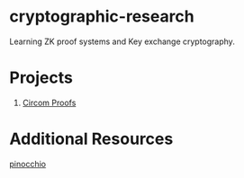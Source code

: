 # cryptographic-research
Learning ZK proof systems and Key exchange cryptography.
# Projects
1. [Circom Proofs](https://github.com/jonas089/cryptographic-research/tree/master/Circom_ZK)
# Additional Resources
[pinocchio](http://www.zeroknowledgeblog.com/index.php/the-pinocchio-protocol)
